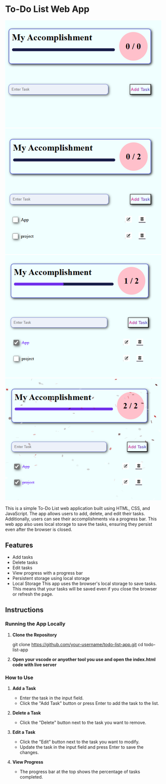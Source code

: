# To-Do List Web App

![Description](/Page_Images/A.png)
![Description](/Page_Images/B.png)
![Description](/Page_Images/C.png)
![Description](/Page_Images/D.png)




This is a simple To-Do List web application built using HTML, CSS, and JavaScript. The app allows users to add, delete, and edit their tasks. Additionally, users can see their accomplishments via a progress bar. This web app also uses local storage to save the tasks, ensuring they persist even after the browser is closed.

## Features

- Add tasks
- Delete tasks
- Edit tasks
- View progress with a progress bar
- Persistent storage using local storage
- Local Storage
This app uses the browser's local storage to save tasks. This means that your tasks will be saved even if you close the browser or refresh the page.

## Instructions

### Running the App Locally

1. **Clone the Repository**
   
   git clone https://github.com/your-username/todo-list-app.git
   cd todo-list-app
2. **Open your vscode or anyother tool you use and open the index.html code with live server**

### How to Use

1. **Add a Task**
   - Enter the task in the input field.
   - Click the "Add Task" button or press Enter to add the task to the list.

2. **Delete a Task**
   - Click the "Delete" button next to the task you want to remove.

3. **Edit a Task**
   - Click the "Edit" button next to the task you want to modify.
   - Update the task in the input field and press Enter to save the changes.

4. **View Progress**
   - The progress bar at the top shows the percentage of tasks completed.


